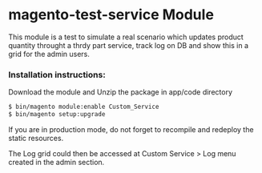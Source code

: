 # magento-test-service Module
This module is a test to simulate a real scenario which updates product quantity throught a thrdy part service, track log on DB and show this in a grid for the admin users.

### Installation instructions:

Download the module and Unzip the package in app/code directory
```bash
$ bin/magento module:enable Custom_Service
$ bin/magento setup:upgrade
```
If you are in production mode, do not forget to recompile and redeploy the static resources.

The Log grid could then be accessed at Custom Service > Log menu created in the admin section.

